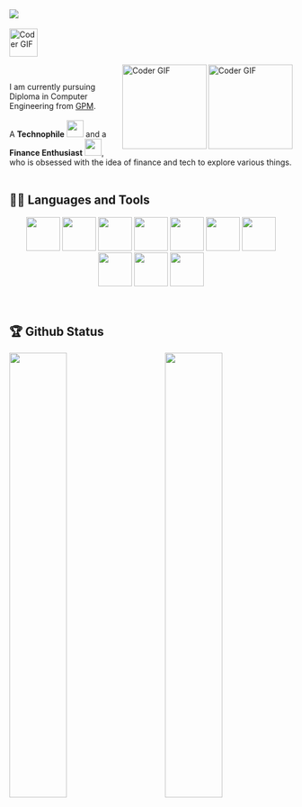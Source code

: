  ## ![](https://github.com/anaskhan28/anaskhan28/blob/main/Assest/header_.png)
<img alt="Coder GIF"  height= 50 src = "https://github.com/anaskhan28/anaskhan28/blob/main/Assest/Hello.gif" /> </div>

<img align="right" alt="Coder GIF" height=150 src="https://thumbs.gfycat.com/EvilNextDevilfish-small.gif" />
<img align="right" alt="Coder GIF" height=150 src="https://github.com/anaskhan28/anaskhan28/blob/main/Assest/finance.gif" />
<br>

 

I am currently pursuing Diploma in Computer Engineering from [GPM](https://gpmumbai.ac.in/gpmweb/). <br><br>
A **Technophile** <img src="https://github.com/anaskhan28/anaskhan28/blob/main/Assest/Developer.gif" width="30px"> and a **Finance Enthusiast** <img src="https://github.com/anaskhan28/anaskhan28/blob/main/Assest/stock.gif" width="30px">, who is obsessed with the idea of finance and tech to explore various things.
<br>
<br>

## 👨‍💻 Languages and Tools
<div align="center">
<img src="https://github.com/anaskhan28/anaskhan28/blob/main/Assest/css.png?raw=true" height="60" width="60">
<img src="https://github.com/anaskhan28/anaskhan28/blob/main/Assest/html.png?raw=true" height="60" width="60">
<img src="https://github.com/anaskhan28/anaskhan28/blob/main/Assest/c.png?raw=true" height="60" width="60">
<img src="https://github.com/anaskhan28/anaskhan28/blob/main/Assest/c++.png?raw=true" height="60" width="60">
<img src="https://github.com/anaskhan28/anaskhan28/blob/main/Assest/java.png?raw=true" height="60" width="60">
<img src="https://github.com/anaskhan28/anaskhan28/blob/main/Assest/python.png?raw=true" height="60" width="60">
<img src="https://github.com/anaskhan28/anaskhan28/blob/main/Assest/flutter.png?raw=true" height="60" width="60">
<img src="https://github.com/anaskhan28/anaskhan28/blob/main/Assest/android.png?raw=true" height="60" width="60">
<img src="https://github.com/anaskhan28/anaskhan28/blob/main/Assest/git.png?raw=true" height="60" width="60">
<img src="https://github.com/anaskhan28/anaskhan28/blob/main/Assest/vs.png?raw=true" height="60" width="60">

</div>
<br>
<br>

## 🏆 Github Status

<img  src="https://github-readme-stats.vercel.app/api?username=anaskhan28&show_icons=true&hide_border=true&theme=white" width="45%" align="right" >

<img  src="https://github-readme-streak-stats.herokuapp.com/?user=anaskhan28&theme=white" width="45%" >

<br>

<div align="center">

